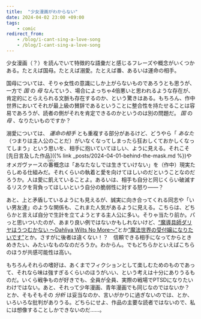 ```yaml
---
title:  "少女漫画がわからない"
date: 2024-04-02 23:00 +09:00
tags:
    - comic
redirect_from:
    - /blog/i-cant-sing-a-love-song
    - /blog/I-cant-sing-a-love-song
---
```


少女漫画（？）を読んでいて特徴的な語彙だと感じるフレーズや概念がいくつかある。たとえば国母。たとえば溺愛。たとえば番、あるいは運命の相手。

国母については、そりゃ女性の意識にしか上がらないものであろうとも思うが、一方で _国_ の _母_ なんていう、場合によっちゃ4倍悪いと思われるような存在が、肯定的にとらえられる文脈も存在するのか、という驚きはある。もちろん、作中世界においてそれが最上級の賛辞であるということに整合性を持たせることは容易であろうが、読者の側がそれを肯定できるのかというのは別の問題だ。 _国_ の _母_ 、なりたいものですか？

溺愛については、 _運命の相手_ とも重複する部分があるけど、どうやら「 _あなた_ （つまりは主人公のことだ）がいなくなってしまったら狂おしくておかしくなってしまう」という思いを、相手に抱いていてほしい、ように見える。それこそ[先日言及した作品]({% link _posts/2024-04-01-behind-the-mask.md %})やオメガヴァースの<ruby>番<rp>(</rp><rt>つがい</rt><rp>)</rp></ruby>概念は「あなたなしでは生きていけない」を（作中）現実たらしめる仕組みだ。それくらいの執着と愛を向けてほしいのだということなのだろうか。人は愛に飢えていることよ。あるいは、相手も自分と同じくらい破滅するリスクを背負ってほしいという自分の脆弱性に対する怒り――？

あと、上と矛盾しているようにも見えるが、誠実に向き合ってくれる同志や「いい男友達」のような関係も、これまた人気があるように見える。こちらは、どちらかと言えば自分で生計を立てようとする主人公に多い。そりゃ当たり前か。パっと思いついたのが、あまり良い例ではないかもしれないけど、[“魔導具師ダリヤはうつむかない ～Dahliya Wilts No More～”](https://magcomi.com/episode/10834108156763618313)とか[“魔法世界の受付嬢になりたいです”](https://comic-walker.com/detail/KC_001991_S?episodeType=first)とか。さすがに後者は違くない！？　信頼できる相手になってからときめきたい、みたいなものなのだろうか。わからん。でもどちらかといえばこちらのほうが共感可能性は高い。

もちろんそれらの嗜好は、あくまでフィクションとして楽しむためのものであって、それなら味は強すぎるくらいのほうがいい、という考えは十分にありうるものだ。いくら戦争ものが好きでも、全員が全員、実際の戦場でPTSDになりたいわけではない。あと、それって少年漫画、青年漫画でも同じなのではないか？　とか、そもそもその _分析_ は妥当なのか、言いがかりに過ぎないのでは、とか、いろいろな批判がありうる。どちらにせよ、作品の主要な読者ではないので、私には想像することしかできないのだ……。
